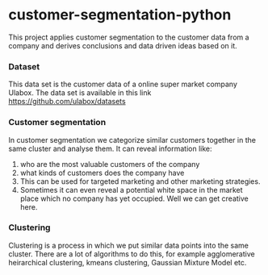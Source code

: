 # customer-segmentation-python
This project applies customer segmentation to the customer data from a company and derives conclusions and data driven ideas based on it.
### Dataset
This data set is the customer data of a online super market company Ulabox. The data set is available in this link https://github.com/ulabox/datasets
### Customer segmentation
In customer segmentation we categorize similar customers together in the same cluster and analyse them. It can reveal information like: 
1) who are the most valuable customers of the company 
2) what kinds of customers does the company have
3) This can be used for targeted marketing and other marketing strategies.
4) Sometimes it can even reveal a potential white space in the market place which no company has yet occupied.
Well we can get creative here.
### Clustering
Clustering is a process in which we put similar data points into the same cluster. There are a lot of algorithms to do this, for example agglomerative heirarchical clustering, kmeans clustering, Gaussian Mixture Model etc.

